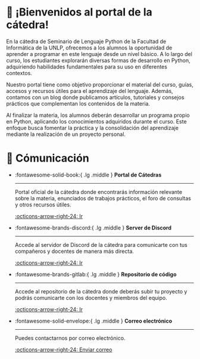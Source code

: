 # 👋 ¡Bienvenidos al portal de la cátedra!

En la cátedra de Seminario de Lenguaje Python de la Facultad de Informática de la UNLP,
ofrecemos a los alumnos la oportunidad de aprender a programar en este lenguaje desde
un nivel básico. A lo largo del curso, los estudiantes explorarán diversas formas de
desarrollo en Python, adquiriendo habilidades fundamentales para su uso en diferentes contextos.

Nuestro portal tiene como objetivo proporcionar el material del curso, guías, accesos y recursos
útiles para el aprendizaje del lenguaje. Además, contamos con un blog donde publicamos artículos,
tutoriales y consejos prácticos que complementan los contenidos de la materia.

Al finalizar la materia, los alumnos deberán desarrollar un programa propio en Python,
aplicando los conocimientos adquiridos durante el curso. Este enfoque busca fomentar la práctica
y la consolidación del aprendizaje mediante la realización de un proyecto personal.

# 💬 Cómunicación

<div class="grid cards" markdown>

-   :fontawesome-solid-book:{ .lg .middle } __Portal de Cátedras__

    ---

    Portal oficial de la cátedra donde encontrarás información relevante sobre la materia, enunciados
    de trabajos prácticos, el foro de consultas y otros recursos útiles.

    [:octicons-arrow-right-24: Ir](https://catedras.linti.unlp.edu.ar/course/view.php?id=1270)

-   :fontawesome-brands-discord:{ .lg .middle } __Server de Discord__

    ---

    Accede al servidor de Discord de la cátedra para comunicarte con tus compañeros y docentes
    de manera más directa.

    [:octicons-arrow-right-24: Ir](https://discord.gg/fbYUWXDD8w)


-   :fontawesome-brands-gitlab:{ .lg .middle } __Repositorio de código__

    ---

    Accede al repositorio de la cátedra donde deberás subir tu proyecto y podrás comunicarte
    con los docentes y miembros del equipo.

    [:octicons-arrow-right-24: Ir](https://gitlab.catedras.linti.unlp.edu.ar/python-2025/)


-   :fontawesome-solid-envelope:{ .lg .middle } __Correo electrónico__

    ---

    Puedes contactarnos por correo electrónico.

    [:octicons-arrow-right-24: Enviar correo](mailto:python@info.unlp.edu.ar)

</div>
